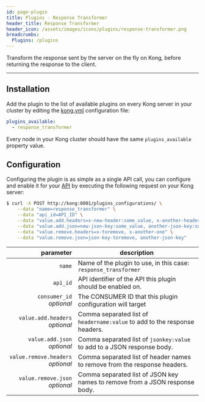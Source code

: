 ```yaml
---
id: page-plugin
title: Plugins - Response Transformer
header_title: Response Transformer
header_icon: /assets/images/icons/plugins/response-transformer.png
breadcrumbs:
  Plugins: /plugins
---
```


Transform the response sent by the server on the fly on Kong, before returning the response to the client.

---

## Installation

Add the plugin to the list of available plugins on every Kong server in your cluster by editing the [kong.yml][configuration] configuration file:

```yaml
plugins_available:
  - response_transformer
```

Every node in your Kong cluster should have the same `plugins_available` property value.

## Configuration

Configuring the plugin is as simple as a single API call, you can configure and enable it for your [API][api-object] by executing the following request on your Kong server:

```bash
$ curl -X POST http://kong:8001/plugins_configurations/ \
    --data "name=response_transformer" \
    --data "api_id=API_ID" \
    --data "value.add.headers=x-new-header:some_value, x-another-header:some_value" \
    --data "value.add.json=new-json-key:some_value, another-json-key:some_value" \
    --data "value.remove.headers=x-toremove, x-another-one" \
    --data "value.remove.json=json-key-toremove, another-json-key"
```

parameter                                           | description
 ---:                                               | ---
`name`                                              | Name of the plugin to use, in this case: `response_transformer`
`api_id`                                            | API identifier of the API this plugin should be enabled on.
`consumer_id`<br>*optional*                         | The CONSUMER ID that this plugin configuration will target
`value.add.headers`<br>*optional*                   | Comma separated list of `headername:value` to add to the response headers.
`value.add.json`<br>*optional*                      | Comma separated list of `jsonkey:value` to add to a JSON response body.
`value.remove.headers`<br>*optional*                | Comma separated list of header names to remove from the response headers.
`value.remove.json`<br>*optional*                   | Comma separated list of JSON key names to remove from a JSON response body.

[api-object]: /docs/{{site.data.kong_latest.version}}/admin-api/#api-object
[configuration]: /docs/{{site.data.kong_latest.version}}/configuration
